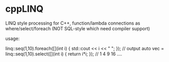 cppLINQ
=======

LINQ style processing for C++, function/lambda connections as where/select/foreach (NOT SQL-style which need compiler support)

usage:

linq::seq(1,10).foreach([](int i) { std::cout << i << " "; }); // output
auto vec = linq::seq(1,10).select([](int i) { return i*i; }); // 1 4 9 16 ....
